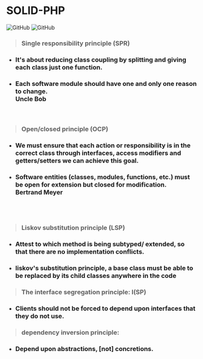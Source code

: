 # SOLID-PHP
![GitHub](https://img.shields.io/badge/php-blue?style=for-the-badge&logo=php&logoColor=white)
![GitHub](https://img.shields.io/badge/solid-gray?style=for-the-badge&logo=solid&logoColor=white)

> ### Single responsibility principle (SPR)
- ###   <p>It's about reducing class coupling by splitting and giving each class just one function.</p>
- ###  <p>Each software module should have one and only one reason to change.<br> Uncle Bob </p> <br>
 
> ### Open/closed principle (OCP)
- ### <p>We must ensure that each action or responsibility is in the correct class through interfaces, access modifiers and getters/setters we can achieve this goal.</p>
- ### <p>Software entities (classes, modules, functions, etc.) must be open for extension but closed for modification.<br> Bertrand Meyer</p>
<br><br>

> ### Liskov substitution principle (LSP)
- ### <p>Attest to which method is being subtyped/ extended, so that there are no implementation conflicts.</p>
- ### <p>liskov's substitution principle, a base class must be able to be replaced by its child classes anywhere in the code</p>

> ### The interface segregation principle: I(SP)
- ### Clients should not be forced to depend upon interfaces that they do not use.

> ### dependency inversion principle: 
- ### Depend upon abstractions, [not] concretions.
